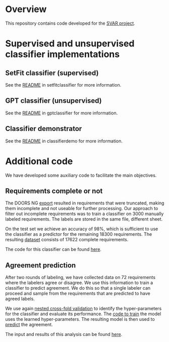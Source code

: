 # Overview

This repository contains code developed for the [SVAR project](https://www.bth.se/eng/research/research-areas/software-engineering/requirements-engineering/systematic-verification-and-acceptance-of-requirements-svar/).

# Supervised and unsupervised classifier implementations

## SetFit classifier (supervised)
See the [README](setfitclassifier/README.md) in setfitclassifier for more information.

## GPT classifier (unsupervised)
See the [README](gptclassifier/README.md) in gptclassifier for more information.

## Classifier demonstrator
See the [README](classifierdemo/README.md) in classifierdemo for more information.

# Additional code
We have developed some auxiliary code to facilitate the main objectives.

## Requirements complete or not
The DOORS NG [export](data/TRVInfra_all_only_requirements_202312.xlsx) resulted in requirements that were truncated, making them incomplete and not useable for further processing. Our approach to filter out incomplete requirements was to train a classifier on 3000 manually labeled requirements. The labels are stored in the same file, different sheet.

On the test set we achieve an accuracy of 98%, which is sufficient to use the classifier as a predictor for the remaining 18300 requirements. The resulting [dataset](data/trvinfra_requirements_all_complete.csv) consists of 17622 complete requirements.

The code for this classifier can be found [here](rcon/).

## Agreement prediction
After two rounds of labeling, we have collected data on 72 requirements where the labelers agree or disagree. We use this information to train a classifier to predict agreement. We do this so that a single labeler can proceed and sample from the requirements that are predicted to have agreed labels.

We use again [nested cross-fold validation](setfitclassifier/nested_crossvalidation.py) to identify the hyper-parameters for the classifier and evaluate its performance. The [code to train](setfitclassifier/train_agreement.py) the model uses the learned hyper-parameters. The resulting model is then used to [predict](setfitclassifier/predict_agreement.py) the agreement.

The input and results of this analysis can be found [here](data/agreement_classification).

